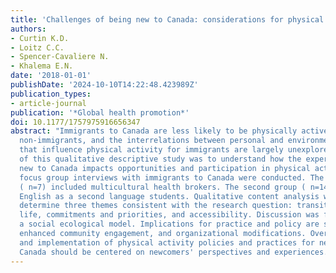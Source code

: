 ```yaml
---
title: 'Challenges of being new to Canada: considerations for physical activity'
authors:
- Curtin K.D.
- Loitz C.C.
- Spencer-Cavaliere N.
- Khalema E.N.
date: '2018-01-01'
publishDate: '2024-10-10T14:22:48.423989Z'
publication_types:
- article-journal
publication: '*Global health promotion*'
doi: 10.1177/1757975916656347
abstract: "Immigrants to Canada are less likely to be physically active compared with
  non-immigrants, and the interrelations between personal and environmental factors
  that influence physical activity for immigrants are largely unexplored. The goal
  of this qualitative descriptive study was to understand how the experience of being
  new to Canada impacts opportunities and participation in physical activity. Two
  focus group interviews with immigrants to Canada were conducted. The first group
  ( n=7) included multicultural health brokers. The second group ( n=14) included
  English as a second language students. Qualitative content analysis was used to
  determine three themes consistent with the research question: transition to Canadian
  life, commitments and priorities, and accessibility. Discussion was framed using
  a social ecological model. Implications for practice and policy are suggested including
  enhanced community engagement, and organizational modifications. Overall, the development
  and implementation of physical activity policies and practices for newcomers to
  Canada should be centered on newcomers' perspectives and experiences."
---
```

